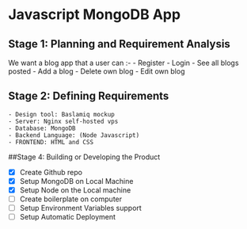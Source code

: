 # Javascript MongoDB App

## Stage 1: Planning and Requirement Analysis

We want a blog app that a user can :-
    - Register
    - Login 
    - See all blogs posted 
    - Add a blog
    - Delete own blog
    - Edit own blog

## Stage 2: Defining Requirements

    - Design tool: Baslamiq mockup
    - Server: Nginx self-hosted vps
    - Database: MongoDB 
    - Backend Language: (Node Javascript)
    - FRONTEND: HTML and CSS

##Stage 4: Building or Developing the Product

- [x] Create Github repo
- [x] Setup MongoDB on Local Machine
- [x] Setup Node on the Local machine
- [ ] Create boilerplate on computer
- [ ] Setup Environment Variables support
- [ ] Setup Automatic Deployment